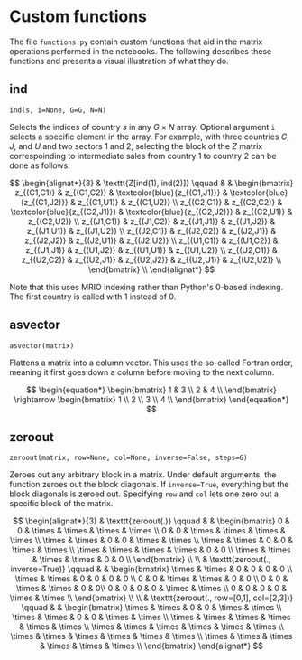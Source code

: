 
# Custom functions

The file `functions.py` contain custom functions that aid in the matrix operations performed in the notebooks. The following describes these functions and presents a visual illustration of what they do.

## ind

`ind(s, i=None, G=G, N=N)`

Selects the indices of country $s$ in any $G \times N$ array. Optional argument `i` selects a specific element in the array. For example, with three countries $C$, $J$, and $U$ and two sectors 1 and 2, selecting the block of the $Z$ matrix correspoinding to intermediate sales from country 1 to country 2 can be done as follows:

$$
\begin{alignat*}{3}
  & \texttt{Z[ind(1), ind(2)]} \qquad & & \begin{bmatrix}
        z_{(C1,C1)} & z_{(C1,C2)} & \textcolor{blue}{z_{(C1,J1)}} & \textcolor{blue}{z_{(C1,J2)}} & z_{(C1,U1)} & z_{(C1,U2)} \\
        z_{(C2,C1)} & z_{(C2,C2)} & \textcolor{blue}{z_{(C2,J1)}} & \textcolor{blue}{z_{(C2,J2)}} & z_{(C2,U1)} & z_{(C2,U2)} \\
        z_{(J1,C1)} & z_{(J1,C2)} & z_{(J1,J1)} & z_{(J1,J2)} & z_{(J1,U1)} & z_{(J1,U2)} \\
        z_{(J2,C1)} & z_{(J2,C2)} & z_{(J2,J1)} & z_{(J2,J2)} & z_{(J2,U1)} & z_{(J2,U2)} \\
        z_{(U1,C1)} & z_{(U1,C2)} & z_{(U1,J1)} & z_{(U1,J2)} & z_{(U1,U1)} & z_{(U1,U2)} \\
        z_{(U2,C1)} & z_{(U2,C2)} & z_{(U2,J1)} & z_{(U2,J2)} & z_{(U2,U1)} & z_{(U2,U2)} \\
  \end{bmatrix} \\
\end{alignat*}
$$

Note that this uses MRIO indexing rather than Python's 0-based indexing. The first country is called with 1 instead of 0.

## asvector

`asvector(matrix)`

Flattens a matrix into a column vector. This uses the so-called Fortran order, meaning it first goes down a column before moving to the next column. 

$$
\begin{equation*}
    \begin{bmatrix}
      1 & 3 \\
      2 & 4 \\
    \end{bmatrix} \rightarrow
    \begin{bmatrix}
      1 \\
      2 \\
      3 \\
      4 \\
    \end{bmatrix}
  \end{equation*}
$$

## zeroout

`zeroout(matrix, row=None, col=None, inverse=False, steps=G)`

Zeroes out any arbitrary block in a matrix. Under default arguments, the function zeroes out the block diagonals. If `inverse=True`, everything but the block diagonals is zeroed out. Specifying `row` and `col` lets one zero out a specific block of the matrix.

$$
\begin{alignat*}{3}
  & \texttt{zeroout(.)} \qquad & & \begin{bmatrix}
    0 & 0 & \times & \times & \times & \times \\
    0 & 0 & \times & \times & \times & \times \\
    \times & \times & 0 & 0 & \times & \times \\
    \times & \times & 0 & 0 & \times & \times \\
    \times & \times & \times & \times & 0 & 0 \\
    \times & \times & \times & \times & 0 & 0 \\
  \end{bmatrix} \\ 
  \\
  & \texttt{zeroout(., inverse=True)} \qquad & & \begin{bmatrix}
    \times & \times & 0 & 0 & 0 & 0 \\
    \times & \times & 0 & 0 & 0 & 0 \\
    0 & 0 & \times & \times & 0 & 0 \\
    0 & 0 & \times & \times & 0 & 0\\
    0 & 0 & 0 & 0 & \times & \times \\
    0 & 0 & 0 & 0 & \times & \times \\
  \end{bmatrix} \\ 
  \\
  & \texttt{zeroout(., row=[0,1], col=[2,3])} \qquad & & \begin{bmatrix}
    \times & \times & 0 & 0 & \times & \times \\
    \times & \times & 0 & 0 & \times & \times \\
    \times & \times & \times & \times & \times & \times \\
    \times & \times & \times & \times & \times & \times \\
    \times & \times & \times & \times & \times & \times \\
    \times & \times & \times & \times & \times & \times \\
  \end{bmatrix}
\end{alignat*}
$$